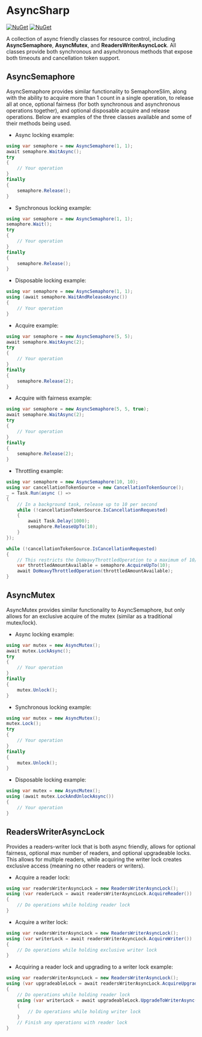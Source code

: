 # AsyncSharp

[![NuGet](https://img.shields.io/nuget/v/AsyncSharp)](https://www.nuget.org/packages/AsyncSharp)
[![NuGet](https://img.shields.io/nuget/dt/AsyncSharp)](https://www.nuget.org/packages/AsyncSharp)

A collection of async friendly classes for resource control, including **AsyncSemaphore**, **AsyncMutex**, and **ReadersWriterAsyncLock**. All classes provide both synchronous and asynchronous methods that expose both timeouts and cancellation token support.

## AsyncSemaphore
AsyncSemaphore provides similar functionality to SemaphoreSlim, along with the ability to acquire more than 1 count in a single operation, to release all at once, optional fairness (for both synchronous and asynchronous operations together), and optional disposable acquire and release operations. Below are examples of the three classes available and some of their methods being used.

 * Async locking example:
```csharp
using var semaphore = new AsyncSemaphore(1, 1);
await semaphore.WaitAsync();
try 
{
    // Your operation
}
finally
{
    semaphore.Release();
}
```

 * Synchronous locking example:
```csharp
using var semaphore = new AsyncSemaphore(1, 1);
semaphore.Wait();
try 
{
    // Your operation
}
finally
{
    semaphore.Release();
}
```

 * Disposable locking example:
```csharp
using var semaphore = new AsyncSemaphore(1, 1);
using (await semaphore.WaitAndReleaseAsync())
{
    // Your operation
}
```

 * Acquire example:
```csharp
using var semaphore = new AsyncSemaphore(5, 5);
await semaphore.WaitAsync(2);
try 
{
    // Your operation
}
finally
{
    semaphore.Release(2);
}
```

 * Acquire with fairness example:
```csharp
using var semaphore = new AsyncSemaphore(5, 5, true);
await semaphore.WaitAsync(2);
try 
{
    // Your operation
}
finally
{
    semaphore.Release(2);
}
```

 * Throttling example:
```csharp
using var semaphore = new AsyncSemaphore(10, 10);
using var cancellationTokenSource = new CancellationTokenSource();
_ = Task.Run(async () => 
{
    // In a background task, release up to 10 per second
    while (!cancellationTokenSource.IsCancellationRequested)
    {
        await Task.Delay(1000);
        semaphore.ReleaseUpTo(10);
    }
});

while (!cancellationTokenSource.IsCancellationRequested)
{
    // This restricts the DoHeavyThrottledOperation to a maximum of 10/second
    var throttledAmountAvailable = semaphore.AcquireUpTo(10);
    await DoHeavyThrottledOperation(throttledAmountAvailable);
}
```

## AsyncMutex
AsyncMutex provides similar functionality to AsyncSemaphore, but only allows for an exclusive acquire of the mutex (similar as a traditional mutex/lock).

 * Async locking example:
```csharp
using var mutex = new AsyncMutex();
await mutex.LockAsync();
try 
{
    // Your operation
}
finally
{
    mutex.Unlock();
}
```

 * Synchronous locking example:
```csharp
using var mutex = new AsyncMutex();
mutex.Lock();
try 
{
    // Your operation
}
finally
{
    mutex.Unlock();
}
```

 * Disposable locking example:
```csharp
using var mutex = new AsyncMutex();
using (await mutex.LockAndUnlockAsync())
{
    // Your operation
}
```


## ReadersWriterAsyncLock
Provides a readers-writer lock that is both async friendly, allows for optional fairness, optional max number of readers, and optional upgradeable locks. This allows for multiple readers, while acquiring the writer lock creates exclusive access (meaning no other readers or writers).

* Acquire a reader lock:
```csharp
using var readersWriterAsyncLock = new ReadersWriterAsyncLock();
using (var readerLock = await readersWriterAsyncLock.AcquireReader())
{
    // Do operations while holding reader lock
}
```

* Acquire a writer lock:
```csharp
using var readersWriterAsyncLock = new ReadersWriterAsyncLock();
using (var writerLock = await readersWriterAsyncLock.AcquireWriter())
{
    // Do operations while holding exclusive writer lock
}
```

 * Acquiring a reader lock and upgrading to a writer lock example:
```csharp
using var readersWriterAsyncLock = new ReadersWriterAsyncLock();
using (var upgradeableLock = await readersWriterAsyncLock.AcquireUpgradeableReaderAsync())
{
    // Do operations while holding reader lock
    using (var writerLock = await upgradeableLock.UpgradeToWriterAsync())
    {
        // Do operations while holding writer lock
    }
    // Finish any operations with reader lock
}
```